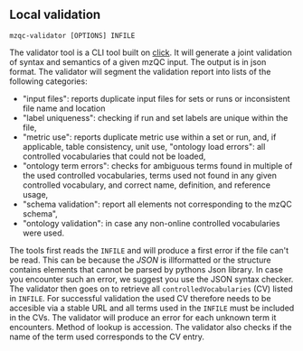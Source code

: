 ## Local validation
```
mzqc-validator [OPTIONS] INFILE
```
The validator tool is a CLI tool built on [click](https://click.palletsprojects.com/).
It will generate a joint validation of syntax and semantics of a given mzQC input.
The output is in json format. 
The validator will segment the validation report into lists of the following categories:
- "input files": reports duplicate input files for sets or runs or inconsistent file name and location
- "label uniqueness": checking if run and set labels are unique within the file,
- "metric use": reports duplicate metric use within a set or run, and, if applicable, table consistency, unit use, 
    "ontology load errors": all controlled vocabularies that could not be loaded,
- "ontology term errors": checks for ambiguous terms found in multiple of the used controlled vocabularies, terms used not found in any given controlled vocabulary, and correct name, definition, and reference usage,
- "schema validation": report all elements not corresponding to the mzQC schema",
- "ontology validation": in case any non-online controlled vocabularies were used.

The tools first reads the `INFILE` and will produce a first error if the file can't be read. 
This can be because the *JSON* is illformatted or the structure contains elements that cannot be parsed by pythons Json library.
In case you encounter such an error, we suggest you use the JSON syntax checker.
The validator then goes on to retrieve all `controlledVocabularies` (CV) listed in `INFILE`. 
For successful validation the used CV therefore needs to be accesible via a stable URL and all terms used in the `INFILE` must be included in the CVs.
The validator will produce an error for each unknown term it encounters. 
Method of lookup is accession.
The validator also checks if the name of the term used corresponds to the CV entry.
